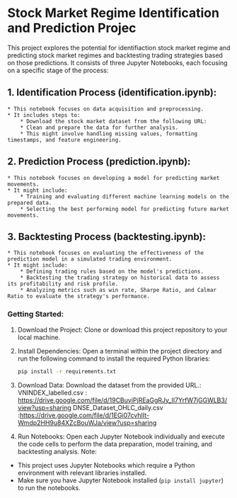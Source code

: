 # Stock Market Regime Identification and Prediction Projec
This project explores the potential for identifiaction stock market regime and predicting stock market regimes and backtesting trading strategies based on those predictions. It consists of three Jupyter Notebooks, each focusing on a specific stage of the process:

## 1. Identification Process (identification.ipynb):
    * This notebook focuses on data acquisition and preprocessing.
    * It includes steps to:
        * Download the stock market dataset from the following URL: 
        * Clean and prepare the data for further analysis.
        * This might involve handling missing values, formatting timestamps, and feature engineering.

## 2. Prediction Process (prediction.ipynb):
    * This notebook focuses on developing a model for predicting market movements.
    * It might include:
        * Training and evaluating different machine learning models on the prepared data.
        * Selecting the best performing model for predicting future market movements.

## 3. Backtesting Process (backtesting.ipynb):
    * This notebook focuses on evaluating the effectiveness of the prediction model in a simulated trading environment.
    * It might include:
        * Defining trading rules based on the model's predictions.
        * Backtesting the trading strategy on historical data to assess its profitability and risk profile.
        * Analyzing metrics such as win rate, Sharpe Ratio, and Calmar Ratio to evaluate the strategy's performance.



### Getting Started:

1. Download the Project: Clone or download this project repository to your local machine.


2. Install Dependencies: Open a terminal within the project directory and run the following command to install the required Python libraries:

   ```bash
   pip install -r requirements.txt
   ```

3. Download Data:  Download the dataset from the provided URL.:
    VNINDEX_labelled.csv :  https://drive.google.com/file/d/19CBuviPjREaGgRJy_II7YrfW7jGGWLB3/view?usp=sharing
    DNSE_Dataset_OHLC_daily.csv  :https://drive.google.com/file/d/1EGi07cvhIIt-Wmdp2HH9u84XZcBouWJa/view?usp=sharing
4. Run Notebooks: Open each Jupyter Notebook individually and execute the code cells to perform the data preparation, model training, and backtesting analysis.
Note:

* This project uses Jupyter Notebooks which require a Python environment with relevant libraries installed. 
* Make sure you have Jupyter Notebook installed (`pip install jupyter`) to run the notebooks.

